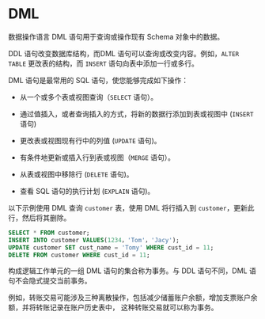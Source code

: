 DML 
========================

数据操作语言 DML 语句用于查询或操作现有 Schema 对象中的数据。

DDL 语句改变数据库结构，而DML 语句可以查询或改变内容。例如，`ALTER TABLE` 更改表的结构，而 `INSERT` 语句向表中添加一行或多行。

DML 语句是最常用的 SQL 语句，使您能够完成如下操作：

* 从一个或多个表或视图查询（`SELECT` 语句）。

  

* 通过值插入，或者查询插入的方式，将新的数据行添加到表或视图中 (`INSERT` 语句)

  

* 更改表或视图现有行中的列值 (`UPDATE` 语句)。

  

* 有条件地更新或插入行到表或视图（`MERGE` 语句）。

  

* 从表或视图中移除行 (`DELETE` 语句)。

  

* 查看 SQL 语句的执行计划 (`EXPLAIN` 语句)。

  




以下示例使用 DML 查询 `customer` 表，使用 DML 将行插入到 `customer`，更新此行，然后将其删除。

```sql
SELECT * FROM customer;
INSERT INTO customer VALUES(1234，'Tom'，'Jacy');
UPDATE customer SET cust_name = 'Tomy' WHERE cust_id = 11;
DELETE FROM customer WHERE cust_id = 11;
```



​构成逻辑工作单元的一组 DML 语句的集合称为事务。与 DDL 语句不同，DML 语句不会隐式提交当前事务。

例如，转账交易可能涉及三种离散操作，包括减少储蓄账户余额，增加支票账户余额，并将转账记录在账户历史表中， 这种转账交易就可以称为事务。

